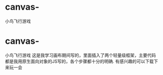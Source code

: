 # canvas-
小鸟飞行游戏
# canvas-
小鸟飞行游戏
这是我学习画布期间写的，里面插入了两个轻量级框架，主要代码都是我用原生面向对象的JS写的，各个步骤都十分的明确.
有感兴趣的可以下载下来玩一会
